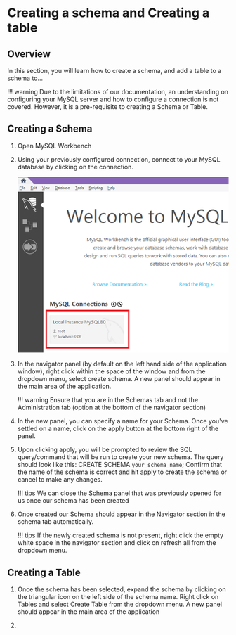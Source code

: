 # Creating a schema and Creating a table
## Overview
In this section, you will learn how to create a schema, and add a table to a schema to...

!!! warning 
    Due to the limitations of our documentation, an understanding on configuring your MySQL server and how to configure a connection is not covered. However, it is a pre-requisite to creating a Schema or Table.

## Creating a Schema
1. Open MySQL Workbench

2. Using your previously configured connection, connect to your MySQL database by clicking on the connection.

    ![testimage](/assets/selectConnection.png)

3. In the navigator panel (by default on the left hand side of the application window), right click within the space of the window and from the dropdown menu, select create schema. A new panel should appear in the main area of the application.
    
    !!! warning
        Ensure that you are in the Schemas tab and not the Administration tab (option at the bottom of the navigator section)

4. In the new panel, you can specify a name for your Schema. Once you've settled on a name, click on the apply button at the bottom right of the panel. 

5. Upon clicking apply, you will be prompted to review the SQL query/command that will be run to create your new schema.
The query should look like this:
CREATE SCHEMA `your_schema_name`;
Confirm that the name of the schema is correct and hit apply to create the schema or cancel to make any changes.

    !!! tips
        We can close the Schema panel that was previously opened for us once our schema has been created

6. Once created our Schema should appear in the Navigator section in the schema tab automatically. 
    
    !!! tips
        If the newly created schema is not present, right click the empty white space in the navigator section and click on refresh all from the dropdown menu.

## Creating a Table
1. Once the schema has been selected, expand the schema by clicking on the triangular icon on the left side of the schema name. Right click on Tables and select Create Table from the dropdown menu. A new panel should appear in the main area of the application

2. 
